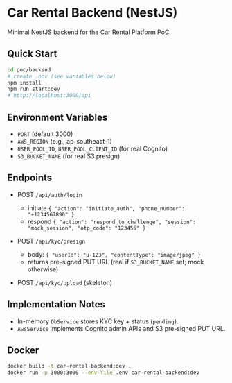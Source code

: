 # Car Rental Backend (NestJS)

Minimal NestJS backend for the Car Rental Platform PoC.

## Quick Start

```bash
cd poc/backend
# create .env (see variables below)
npm install
npm run start:dev
# http://localhost:3000/api
```

## Environment Variables
- `PORT` (default 3000)
- `AWS_REGION` (e.g., ap-southeast-1)
- `USER_POOL_ID`, `USER_POOL_CLIENT_ID` (for real Cognito)
- `S3_BUCKET_NAME` (for real S3 presign)

## Endpoints

- POST `/api/auth/login`
  - initiate `{ "action": "initiate_auth", "phone_number": "+1234567890" }`
  - respond `{ "action": "respond_to_challenge", "session": "mock_session", "otp_code": "123456" }`

- POST `/api/kyc/presign`
  - body: `{ "userId": "u-123", "contentType": "image/jpeg" }`
  - returns pre-signed PUT URL (real if `S3_BUCKET_NAME` set; mock otherwise)

- POST `/api/kyc/upload` (skeleton)

## Implementation Notes
- In-memory `DbService` stores KYC key + status (`pending`).
- `AwsService` implements Cognito admin APIs and S3 pre-signed PUT URL.

## Docker
```bash
docker build -t car-rental-backend:dev .
docker run -p 3000:3000 --env-file .env car-rental-backend:dev
```

